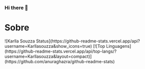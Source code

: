 ### Hi there 👋

<!--
**karllasouzza/Karllasouzza** is a ✨ _special_ ✨ repository because its `README.md` (this file) appears on your GitHub profile.



- 🔭 I’m currently working on ...
- 🌱 I’m currently learning ...
- 👯 I’m looking to collaborate on ...
- 🤔 I’m looking for help with ...
- 💬 Ask me about ...
- 📫 How to reach me: ...
- 😄 Pronouns: ...
- ⚡ Fun fact: ...
-->


<h1>Sobre</H1>
![Karlla Souzza Status](https://github-readme-stats.vercel.app/api?username=Karllasouzza&show_icons=true)
[![Top Linguagens](https://github-readme-stats.vercel.app/api/top-langs/?username=Karllasouzza&layout=compact)](https://github.com/anuraghazra/github-readme-stats)
